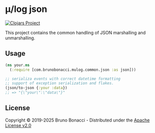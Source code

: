 # μ/log json
[![Clojars Project](https://img.shields.io/clojars/v/com.brunobonacci/mulog-json.svg)](https://clojars.org/com.brunobonacci/mulog-json)

This project contains the common handling of JSON marshalling and unmarshalling.


## Usage

``` clojure
(ns your.ns
  (:require [com.brunobonacci.mulog.common.json :as json]))

;; serializa events with correct datetime formatting
;; support of exception serialization and flakes.
(json/to-json {:your :data})
;; => "{\"your\":\"data\"}"
```

## License

Copyright © 2019-2025 Bruno Bonacci - Distributed under the [Apache License v2.0](http://www.apache.org/licenses/LICENSE-2.0)
